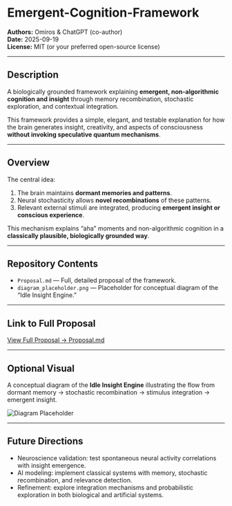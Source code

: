 # Emergent-Cognition-Framework

**Authors:** Omiros & ChatGPT (co-author)  
**Date:** 2025-09-19  
**License:** MIT (or your preferred open-source license)

---

## Description
A biologically grounded framework explaining **emergent, non-algorithmic cognition and insight** through memory recombination, stochastic exploration, and contextual integration.

This framework provides a simple, elegant, and testable explanation for how the brain generates insight, creativity, and aspects of consciousness **without invoking speculative quantum mechanisms**.

---

## Overview
The central idea:  
1. The brain maintains **dormant memories and patterns**.  
2. Neural stochasticity allows **novel recombinations** of these patterns.  
3. Relevant external stimuli are integrated, producing **emergent insight or conscious experience**.  

This mechanism explains “aha” moments and non-algorithmic cognition in a **classically plausible, biologically grounded way**.

---

## Repository Contents
- `Proposal.md` — Full, detailed proposal of the framework.  
- `diagram_placeholder.png` — Placeholder for conceptual diagram of the “Idle Insight Engine.”  

---

## Link to Full Proposal
[View Full Proposal → Proposal.md](Proposal.md)

---

## Optional Visual
A conceptual diagram of the **Idle Insight Engine** illustrating the flow from dormant memory → stochastic recombination → stimulus integration → emergent insight.

![Diagram Placeholder](diagram_placeholder.png)

---

## Future Directions
- Neuroscience validation: test spontaneous neural activity correlations with insight emergence.  
- AI modeling: implement classical systems with memory, stochastic recombination, and relevance detection.  
- Refinement: explore integration mechanisms and probabilistic exploration in both biological and artificial systems.
